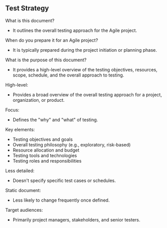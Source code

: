 ## Test Strategy

What is this document? 
- It outlines the overall testing approach for the Agile project.

When do you prepare it for an Agile project? 
- It is typically prepared during the project initiation or planning phase.

What is the purpose of this document?
- It provides a high-level overview of the testing objectives, resources, scope, schedule, and the overall approach to testing.

High-level:
- Provides a broad overview of the overall testing approach for a project, organization, or product.

Focus:
- Defines the "why" and "what" of testing.

Key elements:
- Testing objectives and goals
- Overall testing philosophy (e.g., exploratory, risk-based)
- Resource allocation and budget
- Testing tools and technologies
- Testing roles and responsibilities

Less detailed:
- Doesn't specify specific test cases or schedules.

Static document:
- Less likely to change frequently once defined.

Target audiences:
- Primarily project managers, stakeholders, and senior testers.